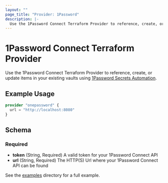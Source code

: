 ```yaml
---
layout: ""
page_title: "Provider: 1Password"
description: |-
  Use the 1Password Connect Terraform Provider to reference, create, or update logins, password and database items in your 1Password Vaults.
---
```


# 1Password Connect Terraform Provider

Use the 1Password Connect Terraform Provider to reference, create, or update items in your existing vaults using [1Password Secrets Automation](https://1password.com/secrets).

## Example Usage

```terraform
provider "onepassword" {
  url = "http://localhost:8080"
}
```

## Schema

### Required

- **token** (String, Required) A valid token for your 1Password Connect API
- **url** (String, Required) The HTTP(S) Url where your 1Password Connect API can be found

See the [examples](./examples/) directory for a full example.